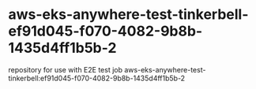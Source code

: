 # aws-eks-anywhere-test-tinkerbell-ef91d045-f070-4082-9b8b-1435d4ff1b5b-2
repository for use with E2E test job aws-eks-anywhere-test-tinkerbell:ef91d045-f070-4082-9b8b-1435d4ff1b5b-2
